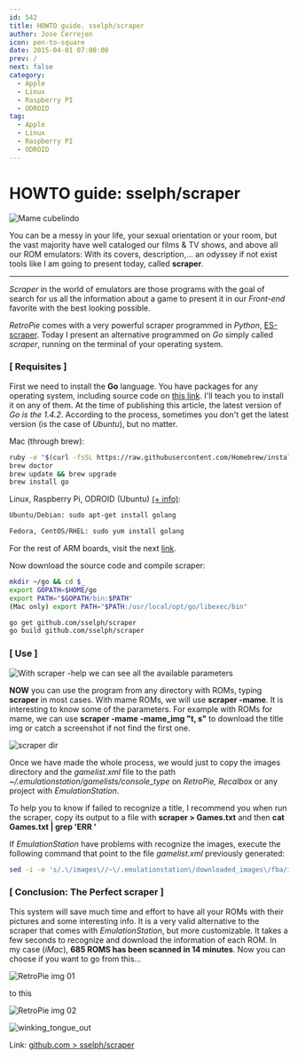 ```yaml
---
id: 542
title: HOWTO guide. sselph/scraper
author: Jose Cerrejon
icon: pen-to-square
date: 2015-04-01 07:00:00
prev: /
next: false
category:
  - Apple
  - Linux
  - Raspberry PI
  - ODROID
tag:
  - Apple
  - Linux
  - Raspberry PI
  - ODROID
---
```


# HOWTO guide: sselph/scraper

![Mame cubelindo](/images/2015/04/scraper_mame.png)

You can be a messy in your life, your sexual orientation or your room, but the vast majority have well cataloged our films & TV shows, and above all our ROM emulators: With its covers, description,... an odyssey if not exist tools like I am going to present today, called **scraper**.

- - -
*Scraper* in the world of emulators are those programs with the goal of search for us all the information about a game to present it in our *Front-end* favorite with the best looking possible.

*RetroPie* comes with a very powerful scraper programmed in *Python*, [ES-scraper](https://github.com/petrockblog/RetroPie-Setup/wiki/ES-scraper). Today I present an alternative programmed on *Go* simply called *scraper*, running on the terminal of your operating system.

### [ Requisites ]

First we need to install the **Go** language. You have packages for any operating system, including source code on [this link](https://golang.org/dl/). I'll teach you to install it on any of them. At the time of publishing this article, the latest version of *Go is the 1.4.2*.
According to the process, sometimes you don't get the latest version (is the case of *Ubuntu*), but no matter.

Mac (through brew):

```bash
ruby -e "$(curl -fsSL https://raw.githubusercontent.com/Homebrew/install/master/install)"
brew doctor
brew update && brew upgrade
brew install go
```

Linux, Raspberry Pi, ODROID (Ubuntu) [(+ info)](http://ask.xmodulo.com/install-go-language-linux.html):

```bash
Ubuntu/Debian: sudo apt-get install golang

Fedora, CentOS/RHEL: sudo yum install golang
```

For the rest of ARM boards, visit the next [link](http://dave.cheney.net/unofficial-arm-tarballs).

Now download the source code and compile scraper:

```bash
mkdir ~/go && cd $_
export GOPATH=$HOME/go
export PATH="$GOPATH/bin:$PATH"
(Mac only) export PATH="$PATH:/usr/local/opt/go/libexec/bin"

go get github.com/sselph/scraper
go build github.com/sselph/scraper
```

### [ Use ]

![With scraper -help we can see all the available parameters](/images/2015/04/scraper_help.png "With scraper -help we can see all the available parameters")

**NOW** you can use the program from any directory with ROMs, typing **scraper** in most cases. With  mame ROMs, we will use **scraper -mame**. It is interesting to know some of the parameters. For example with ROMs for mame, we can use **scraper -mame -mame_img "t, s"** to download the title img or catch a screenshot if not find the first one.

![scraper dir](/images/2015/04/scraper_dir.png)

Once we have made the whole process, we would just to copy the images directory and the *gamelist.xml* file to the path *~/.emulationstation/gamelists/console_type* on *RetroPie, Recalbox* or any project with *EmulationStation*.

To help you to know if failed to recognize a title, I recommend you when run the scraper, copy its output to a file with **scraper > Games.txt** and then **cat Games.txt | grep 'ERR '**

If *EmulationStation* have problems with recognize the images, execute the following command that point to the file *gamelist.xml* previously generated: 

```bash
sed -i -e 's/.\/images\//~\/.emulationstation\/downloaded_images\/fba/ig' /path/to/gamelist.xml
```

### [ Conclusion: The Perfect scraper ]

This system will save much time and effort to have all your ROMs with their pictures and some interesting info. It is a very valid alternative to the scraper that comes with *EmulationStation*, but more customizable. It takes a few seconds to recognize and download the information of each ROM. In my case (*iMac*), **685 ROMS has been scanned in 14 minutes**. Now you can choose if you want to go from this...

![RetroPie img 01](/images/2015/04/retropie_01.jpg)

to this

![RetroPie img 02](/images/2015/04/retropie_02.jpg)

![winking_tongue_out](/css/sm/winking_tongue_out.png)

Link: [github.com > sselph/scraper](https://github.com/sselph/scraper)